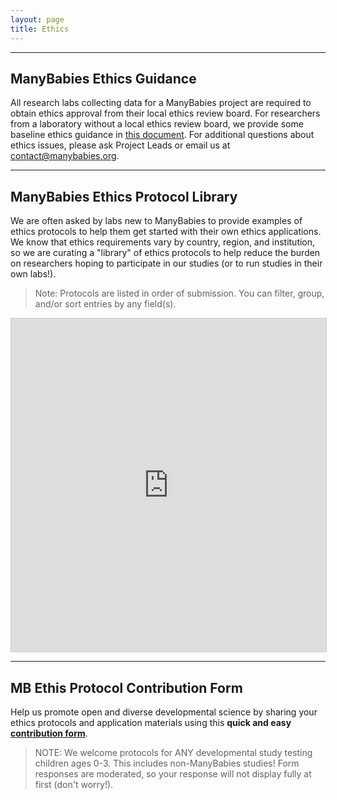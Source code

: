 ```yaml
---
layout: page
title: Ethics
---
```



***
## ManyBabies Ethics Guidance

All research labs collecting data for a ManyBabies project are required to obtain ethics approval from their local ethics review board. For researchers from a laboratory without a local ethics review board, we provide some baseline ethics guidance in [this document](https://docs.google.com/document/d/e/2PACX-1vR2nv4Wy1soDS4cBBNy9QZOyewvvjP1ka1reBRhAIzcrNi0reJxgHuhGS7f7i2wE0ScQuppek8Al_21/pub). For additional questions about ethics issues, please ask Project Leads or email us at [contact@manybabies.org](mailto:contact@manybabies.org).

***
## ManyBabies Ethics Protocol Library

We are often asked by labs new to ManyBabies to provide examples of ethics protocols to help them get started with their own ethics applications. We know that ethics requirements vary by country, region, and institution, so we are curating a "library" of ethics protocols to help reduce the burden on researchers hoping to participate in our studies (or to run studies in their own labs!).   

> Note: Protocols are listed in order of submission. You can filter, group, and/or sort entries by any field(s).

<!-- iframe embed Ethics Protocol Library public view -->
<iframe class="airtable-embed" src="https://airtable.com/embed/appRoqMKzcK3NsXt4/shrMwJJbd1LNGj3mo?viewControls=on" frameborder="0" onmousewheel="" width="100%" height="533" style="background: transparent; border: 1px solid #ccc;"></iframe>

***
## MB Ethis Protocol Contribution Form

Help us promote open and diverse developmental science by sharing your ethics protocols and application materials using this **quick and easy [contribution form](https://docs.google.com/forms/d/e/1FAIpQLSf2gZ4_3Ft4odvTxeHjZLe5ak2ZqW8H55l5jjWZgS8FKFuRPA/viewform?usp=sf_link)**. 

> NOTE: We welcome protocols for ANY developmental study testing children ages 0-3. This includes non-ManyBabies studies! 
> Form responses are moderated, so your response will not display fully at first (don't worry!). 


